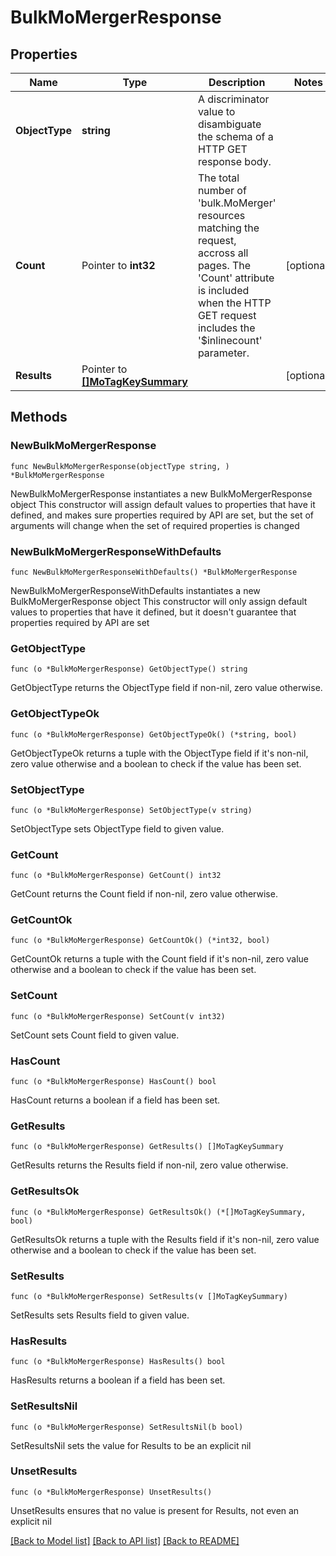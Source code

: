 # BulkMoMergerResponse

## Properties

Name | Type | Description | Notes
------------ | ------------- | ------------- | -------------
**ObjectType** | **string** | A discriminator value to disambiguate the schema of a HTTP GET response body. | 
**Count** | Pointer to **int32** | The total number of &#39;bulk.MoMerger&#39; resources matching the request, accross all pages. The &#39;Count&#39; attribute is included when the HTTP GET request includes the &#39;$inlinecount&#39; parameter. | [optional] 
**Results** | Pointer to [**[]MoTagKeySummary**](MoTagKeySummary.md) |  | [optional] 

## Methods

### NewBulkMoMergerResponse

`func NewBulkMoMergerResponse(objectType string, ) *BulkMoMergerResponse`

NewBulkMoMergerResponse instantiates a new BulkMoMergerResponse object
This constructor will assign default values to properties that have it defined,
and makes sure properties required by API are set, but the set of arguments
will change when the set of required properties is changed

### NewBulkMoMergerResponseWithDefaults

`func NewBulkMoMergerResponseWithDefaults() *BulkMoMergerResponse`

NewBulkMoMergerResponseWithDefaults instantiates a new BulkMoMergerResponse object
This constructor will only assign default values to properties that have it defined,
but it doesn't guarantee that properties required by API are set

### GetObjectType

`func (o *BulkMoMergerResponse) GetObjectType() string`

GetObjectType returns the ObjectType field if non-nil, zero value otherwise.

### GetObjectTypeOk

`func (o *BulkMoMergerResponse) GetObjectTypeOk() (*string, bool)`

GetObjectTypeOk returns a tuple with the ObjectType field if it's non-nil, zero value otherwise
and a boolean to check if the value has been set.

### SetObjectType

`func (o *BulkMoMergerResponse) SetObjectType(v string)`

SetObjectType sets ObjectType field to given value.


### GetCount

`func (o *BulkMoMergerResponse) GetCount() int32`

GetCount returns the Count field if non-nil, zero value otherwise.

### GetCountOk

`func (o *BulkMoMergerResponse) GetCountOk() (*int32, bool)`

GetCountOk returns a tuple with the Count field if it's non-nil, zero value otherwise
and a boolean to check if the value has been set.

### SetCount

`func (o *BulkMoMergerResponse) SetCount(v int32)`

SetCount sets Count field to given value.

### HasCount

`func (o *BulkMoMergerResponse) HasCount() bool`

HasCount returns a boolean if a field has been set.

### GetResults

`func (o *BulkMoMergerResponse) GetResults() []MoTagKeySummary`

GetResults returns the Results field if non-nil, zero value otherwise.

### GetResultsOk

`func (o *BulkMoMergerResponse) GetResultsOk() (*[]MoTagKeySummary, bool)`

GetResultsOk returns a tuple with the Results field if it's non-nil, zero value otherwise
and a boolean to check if the value has been set.

### SetResults

`func (o *BulkMoMergerResponse) SetResults(v []MoTagKeySummary)`

SetResults sets Results field to given value.

### HasResults

`func (o *BulkMoMergerResponse) HasResults() bool`

HasResults returns a boolean if a field has been set.

### SetResultsNil

`func (o *BulkMoMergerResponse) SetResultsNil(b bool)`

 SetResultsNil sets the value for Results to be an explicit nil

### UnsetResults
`func (o *BulkMoMergerResponse) UnsetResults()`

UnsetResults ensures that no value is present for Results, not even an explicit nil

[[Back to Model list]](../README.md#documentation-for-models) [[Back to API list]](../README.md#documentation-for-api-endpoints) [[Back to README]](../README.md)


